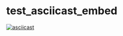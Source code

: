 # test_asciicast_embed

[![asciicast](https://asciinema.org/a/IdQsQjspjypMP6rZUVSOt240d.png)](https://asciinema.org/a/IdQsQjspjypMP6rZUVSOt240d)
